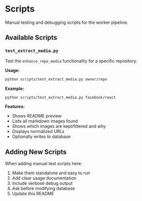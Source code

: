 # Scripts

Manual testing and debugging scripts for the worker pipeline.

## Available Scripts

### `test_extract_media.py`

Test the `enhance_repo_media` functionality for a specific repository.

**Usage:**

```bash
python scripts/test_extract_media.py owner/repo
```

**Example:**

```bash
python scripts/test_extract_media.py facebook/react
```

**Features:**

-   Shows README preview
-   Lists all markdown images found
-   Shows which images are kept/filtered and why
-   Displays normalized URLs
-   Optionally writes to database

## Adding New Scripts

When adding manual test scripts here:

1. Make them standalone and easy to run
2. Add clear usage documentation
3. Include verbose debug output
4. Ask before modifying database
5. Update this README
